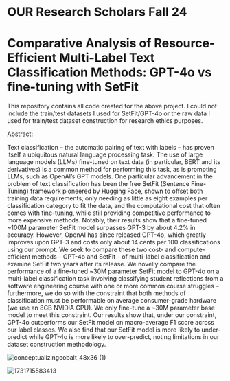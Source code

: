 # OUR Research Scholars Fall 24
# Comparative Analysis of Resource-Efficient Multi-Label Text Classification Methods: GPT-4o vs fine-tuning with SetFit
This repository contains all code created for the above project. I could not include the train/test datasets I used for SetFit/GPT-4o or the raw data I used for train/test dataset construction for research ethics purposes.

Abstract:

Text classification – the automatic pairing of text with labels – has proven itself a ubiquitous natural language processing task. The use of large language models (LLMs) fine-tuned on text data (in particular, BERT and its derivatives) is a common method for performing this task, as is prompting LLMs, such as OpenAI’s GPT models. One particular advancement in the problem of text classification has been the free SetFit (Sentence Fine-Tuning) framework pioneered by Hugging Face, shown to offset both training data requirements, only needing as little as eight examples per classification category to fit the data, and the computational cost that often comes with fine-tuning, while still providing competitive performance to more expensive methods. Notably, their results show that a fine-tuned ~100M parameter SetFit model surpasses GPT-3 by about 4.2% in accuracy. However, OpenAI has since released GPT-4o, which greatly improves upon GPT-3 and costs only about 14 cents per 100 classifications using our prompt. We seek to compare these two cost- and compute-efficient methods – GPT-4o and SetFit – of multi-label classification and examine SetFit two years after its release. We novelly compare the performance of a fine-tuned ~30M parameter SetFit model to GPT-4o on a multi-label classification task involving classifying student reflections from a software engineering course with one or more common course struggles – furthermore, we do so with the constraint that both methods of classification must be performable on average consumer-grade hardware (we use an 8GB NVIDIA GPU). We only fine-tune a ~30M parameter base model to meet this constraint. Our results show that, under our constraint, GPT-4o outperforms our SetFit model on macro-average F1 score across our label classes. We also find that our SetFit model is more likely to under-predict while GPT-4o is more likely to over-predict, noting limitations in our dataset construction methodology.


![conceptualizingcobalt_48x36 (1)](https://github.com/user-attachments/assets/d3616a0f-46f8-4b0c-b29a-97a81b2ffbc9)

![1731715583413](https://github.com/user-attachments/assets/819f9954-bef7-4a78-82bc-7fe8876715f6)
